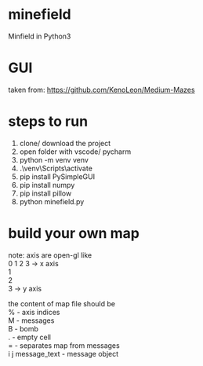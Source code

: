 # minefield

Minfield in Python3

# GUI

taken from: https://github.com/KenoLeon/Medium-Mazes

# steps to run

1. clone/ download the project
2. open folder with vscode/ pycharm
3. python -m venv venv
4. .\venv\Scripts\activate
5. pip install PySimpleGUI
6. pip install numpy
7. pip install pillow
8. python minefield.py

# build your own map

note: axis are open-gl like <br />
0 1 2 3 -> x axis <br />
1 <br />
2 <br />
3 -> y axis <br />

the content of map file should be <br />
% - axis indices <br />
M - messages <br />
B - bomb <br />
. - empty cell <br />
= - separates map from messages <br />
i j message_text - message object <br />
